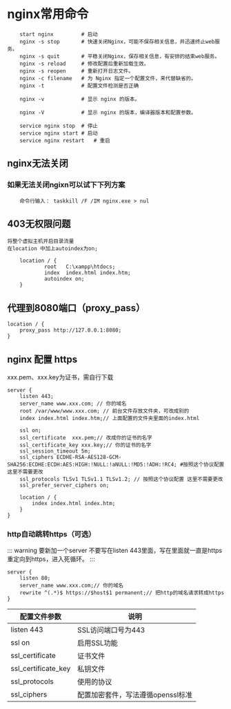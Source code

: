 # nginx常用命令
``` nginx
    start nginx         # 启动
    nginx -s stop       # 快速关闭Nginx，可能不保存相关信息，并迅速终止web服务。
    nginx -s quit       # 平稳关闭Nginx，保存相关信息，有安排的结束web服务。
    nginx -s reload     # 修改配置后重新加载生效。
    nginx -s reopen     # 重新打开日志文件。
    nginx -c filename   # 为 Nginx 指定一个配置文件，来代替缺省的。
    nginx -t            # 配置文件检测是否正确

    nginx -v            # 显示 nginx 的版本。

    nginx -V            # 显示 nginx 的版本，编译器版本和配置参数。

    service nginx stop  # 停止
    service nginx start # 启动
    service nginx restart   # 重启
```
## nginx无法关闭
### 如果无法关闭ngixn可以试下下列方案
```
    命令行输入： taskkill /F /IM nginx.exe > nul
```

## 403无权限问题
    将整个虚拟主机开启目录流量  
    在location 中加上autoindex为on; 
``` nginx
    location / {
            root   C:\xampp\htdocs;
            index  index.html index.htm;
            autoindex on;
    }
```

## 代理到8080端口（proxy_pass）
``` nginx
location / {
    proxy_pass http://127.0.0.1:8080;
}
```
## nginx 配置 https
xxx.pem、xxx.key为证书，需自行下载
``` nginx
server {
    listen 443; 
    server_name www.xxx.com; // 你的域名
    root /var/www/www.xxx.com; // 前台文件存放文件夹，可改成别的
    index index.html index.htm;// 上面配置的文件夹里面的index.html

    ssl on;
    ssl_certificate  xxx.pem;// 改成你的证书的名字
    ssl_certificate_key xxx.key;// 你的证书的名字
    ssl_session_timeout 5m;
    ssl_ciphers ECDHE-RSA-AES128-GCM-SHA256:ECDHE:ECDH:AES:HIGH:!NULL:!aNULL:!MD5:!ADH:!RC4; #按照这个协议配置 这里不需要更改
    ssl_protocols TLSv1 TLSv1.1 TLSv1.2; // 按照这个协议配置 这里不需要更改
    ssl_prefer_server_ciphers on; 

    location / {
        index index.html index.htm;
    }
}
```
### http自动跳转https（可选）
::: warning 
要新加一个server 不要写在listen 443里面，写在里面就一直是https重定向到https，进入死循环。
:::
``` nginx
server {
    listen 80;
    server_name www.xxx.com;// 你的域名
    rewrite ^(.*)$ https://$host$1 permanent;// 把http的域名请求转成https
}
```

配置文件参数             |说明
---                     |---
listen 443	            | SSL访问端口号为443
ssl on	                | 启用SSL功能
ssl_certificate	        | 证书文件
ssl_certificate_key	    | 私钥文件
ssl_protocols	        | 使用的协议
ssl_ciphers	            | 配置加密套件，写法遵循openssl标准
